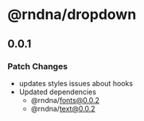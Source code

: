 # @rndna/dropdown

## 0.0.1

### Patch Changes

- updates styles issues about hooks
- Updated dependencies
  - @rndna/fonts@0.0.2
  - @rndna/text@0.0.2
